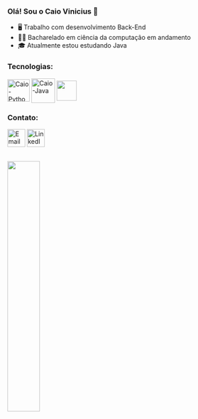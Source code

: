 <h3> Olá! Sou o Caio Vinicius 👋 </h3>

- 🖥️ Trabalho com desenvolvimento Back-End
- 👨‍🎓 Bacharelado em ciência da computação em andamento
- 🎓 Atualmente estou estudando Java


<h3> Tecnologias: </h3>
<div style="display: inline_block">
  <img align="center" alt="Caio-Python" height="50" width="50" src="https://cdn.jsdelivr.net/gh/devicons/devicon@latest/icons/python/python-original.svg" />
  <img align="center" alt="Caio-Java" height="55" width="53" src="https://cdn.jsdelivr.net/gh/devicons/devicon@latest/icons/java/java-original.svg" />
  <img align="center" height="45" src="https://raw.githubusercontent.com/marwin1991/profile-technology-icons/refs/heads/main/icons/postman.png"/>
<div>

<h3> Contato: </h3>
  <a href="mailto:bezerracaio615@gmail.com"><img height="40" src="https://skillicons.dev/icons?i=gmail" alt="Email" title="Email" /></a>
  <a href="https://www.linkedin.com/in/caio-vinicius-araujo-bezerra/" target="_blank"><img height="40" src="https://skillicons.dev/icons?i=linkedin" alt="LinkedIn" title="LinkedIn" /></a>
  <br>

  <div>

  ##
    
  <img width="38%" src="https://github-readme-stats.vercel.app/api/top-langs/?username=caioviniciusab&layout=compact&show_icons=true&theme=dark"/>
  </div>
  <br>
